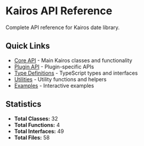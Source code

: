 # Kairos API Reference

Complete API reference for Kairos date library.

## Quick Links

- [Core API](core/) - Main Kairos classes and functionality
- [Plugin API](plugins/) - Plugin-specific APIs
- [Type Definitions](types/) - TypeScript types and interfaces
- [Utilities](utils/) - Utility functions and helpers
- [Examples](examples/) - Interactive examples

## Statistics

- **Total Classes:** 32
- **Total Functions:** 4
- **Total Interfaces:** 49
- **Total Files:** 58

